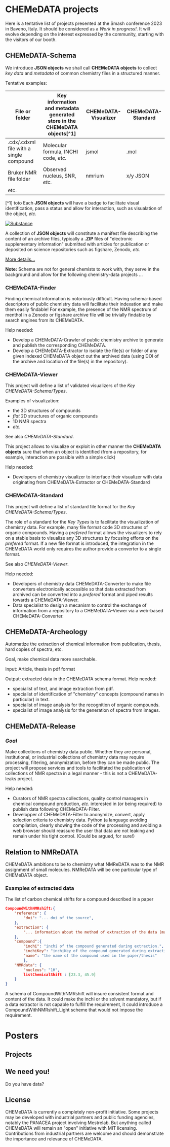 # CHEMeDATA projects

Here is a tentative list of projects presented at the Smash conference 2023 in Baveno, Italy. It should be considered as a *Work in progress!*. It will evolve depending on the interest expressed by the community, starting with the visitors of our booth.
## CHEMeDATA-Schema

We introduce **JSON objects** we shall call **CHEMeDATA objects** to collect *key data* and *metadata* of common chemistry files in a structured manner.

Tentative examples:

|File or folder|Key information and metadata generated store in the CHEMeDATA objects[^1]|CHEMeDATA-Visualizer|CHEMeDATA-Standard|
|---|----|---|--|
|.cdx/.cdxml file with a single compound|Molecular formula, INCHI code, *etc.*|jsmol|.mol|
|Bruker NMR file folder|Observed nucleus, SNR, *etc.*|nmrium|x/y JSON|
|etc.||||

[^1] toto
Each **JSON objects** will have a badge to facilitate visual identification, pass a status and allow for interaction, such as visualation of the object, *etc.*

[![Substance](https://img.shields.io/endpoint?url=https://badge.archiveforge.org/chemistry/v0.1/substance.json)](./substance) 

A collection of **JSON objects**  will constitute a manifest file describing the content of an archive files, typically a **.ZIP** files of "electronic supplementary information" submitted with articles for publication or deposited on science repositories such as figshare, Zenodo, *etc.*

[More details...](./schema.md)

**Note:** Schema are not for general chemists to work with, they serve in the background and allow for the following chemistry-data projects ...
### CHEMeDATA-Finder

Finding chemical information is notoriously difficult. Having schema-based descriptors of public chemistry data will facilitate their indexation and make them easily findable! For example, the presence of the NMR spectrum of menthol in a Zenodo or figshare archive file will be trivially findable by search engines from its CHEMeDATA.

Help needed:
- Develop a CHEMeDATA-Crawler of public chemistry archive to generate and publish the corresponding CHEMeDATA.
- Develop a CHEMeDATA-Extractor to isolate the file(s) or folder of any given indexed CHEMeDATA object out the archived data (using DOI of the archive and location of the file(s) in the repository).

### CHEMeDATA-Viewer

This project will define a list of validated visualizers of the *Key CHEMeDATA-Schema/Types*.

Examples of visualization: 
- the 3D structures of compounds
- *flat* 2D structures of organic compounds
- 1D NMR spectra
- *etc.*

See also *CHEMeDATA-Standard*.

This project allows to visualize or exploit in other manner the **CHEMeDATA objects** sure that when an object is identified (from a repository, for example, interaction are possible with a simple click)

Help needed:
- Developers of chemistry visualizer to interface their visualizer with data originating from CHEMeDATA-Extractor or CHEMeDATA-Standard

### CHEMeDATA-Standard

This project will define a list of standard file format for the *Key CHEMeDATA-Schema/Types*.

The role of a standard for the *Key Types* is to facilitate the visualization of chemistry data. For example, many file format code 3D structures of organic compounds. Having a *prefered* format allows the visualizers to rely on a stable basis to visualize any 3D structures by focusing efforts on the *prefered* format. If a new file format is introduced, the integration in the CHEMeDATA world only requires the author provide a converter to a single format.

See also *CHEMeDATA-Viewer*.

Help needed:
- Developers of chemistry data CHEMeDATA-Converter to make file converters electronically accessible so that data extracted from archived can be converted into a *prefered* format and piped results towards a CHEMeDATA-Viewer.
- Data specialist to design a mecanism to control the exchange of information from a repository to a CHEMeDATA-Viewer via a web-based CHEMeDATA-Converter.

## CHEMeDATA-Archeology

Automatize the extraction of chemical information from publication, thesis, hard copies of spectra, etc.

Goal, make chemical data more searchable.

Input: Article, thesis in pdf format

Output: extracted data in the CHEMeDATA schema format.
Help needed:
- specialist of text, and image extraction from pdf.
- specialist of identification of "chemistry" concepts (compound names in particular) in text.
- specialist of image analysis for the recognition of organic compounds.
- specialist of image analysis for the generation of spectra from images.

## CHEMeDATA-Release

### *Goal*
Make collections of chemistry data public. Whether they are personal, institutional, or industrial collections of chemistry data may require processing, filtering, anonymization, before they can be made public. The project will propose services and tools to facilitated the publication of collections of NMR spectra in a legal manner - this is not a CHEMeDATA-leaks project. 


Help needed:
- Curators of NMR spectra collections, quality control managers in chemical compound production, *etc.* interested in (or being required) to publish data following CHEMeDATA-Filter.
- Developper of CHEMeDATA-Filter to anonymize, convert, apply selection criteria to chemistry data. Python (a language avoiding compilation, clearly showing the code of the processing and avoiding a web browser should reassure the user that data are not leaking and remain under his tight control. (Could be argued, for sure!)

## Relation to NMReDATA

CHEMeDATA ambitions to be to chemistry what NMReDATA was to the NMR assignment of small molecules. NMReDATA will be one particular type of CHEMeDATA object. 

### Examples of extracted data

The list of carbon chemical shifts for a compound described in a paper

```json
CompoundWithNMRshift:{
	"reference": {
		"doi": "... doi of the source",
	},
	"extraction": {
		"... information about the method of extraction of the data (manual... software... author...)"
	},
	"compound":{
		"inchi": "inchi of the compound generated during extraction.",
		"inchiKey": "inchiKey of the compound generated during extraction. ?Needed?",
		"name": "the name of the compound used in the paper/thesis"
		},
	"NMRdata": {
		"nucleus": "1H",
		listChemicalShift : [23.3, 45.9]
	}
}
```

A schema of CompoundWithNMRshift will insure consistent format and content of the data. It could make the inchi or the solvent mandatory, but if a data extractor is not capable to fulfill the requirement, it could introduce a CompoundWithNMRshift_Light scheme that would not impose the requirement. 

# Posters

## Projects

## We need you!

Do you have data?



## License

CHEMeDATA is currently a completely non-profit initiative. Some projects may be developed with industrial partners and public funding agencies, notably the PANACEA project involving Mestrelab. But anything called CHEMeDATA will remain an "open" initiative with MIT licensing. Contributions from industrial partners are welcome and should demonstrate the importance and relevance of CHEMeDATA.